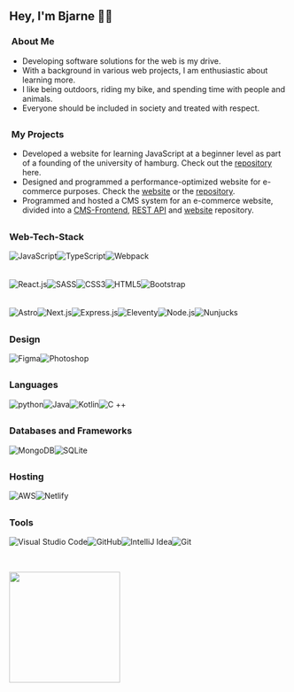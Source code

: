 <h2> Hey, I'm Bjarne 🐱‍💻</h2>

<h3> &nbsp;About Me </h3>

- Developing software solutions for the web is my drive.
- With a background in various web projects, I am enthusiastic about learning more.
- I like being outdoors, riding my bike, and spending time with people and animals.
- Everyone should be included in society and treated with respect.
<h2></h2>
<h3> &nbsp;My Projects </h3>

- Developed a website for learning JavaScript at a beginner level as part of a founding of the university of hamburg. Check out the <a href="https://github.com/Bjarne96/learn-with-karel">repository</a> here.
- Designed and programmed a performance-optimized website for e-commerce purposes. Check the <a href="https://tiefschlafen.de/">website</a> or the <a href="https://github.com/Bjarne96/webbase">repository</a>.
- Programmed and hosted a CMS system for an e-commerce website, divided into a <a href="https://github.com/Bjarne96/front-cms">CMS-Frontend</a>, <a href="https://github.com/Bjarne96/api-cms">REST API</a> and <a href="https://github.com/Bjarne96/website-cms">website</a> repository.

<h2></h2>
<h3> Web-Tech-Stack</h3>
<div style="display: flex;flex-direction: row;justify-content: flex-start;align-items: center;">
<image alt="JavaScript" src="https://img.shields.io/badge/JavaScript-caa932?style=for-the-badge&logo=javascript&logoColor=white" />
<image style="display:inline-block" alt="TypeScript" src="https://img.shields.io/badge/TypeScript-007ACC?style=for-the-badge&logo=typescript&logoColor=white" />
<image alt="Webpack" src="https://img.shields.io/badge/Webpack-F24E1E?style=for-the-badge&logo=webpack&logoColor=white" />
</div>
<br><br>
<div style="display: flex;flex-direction: row;justify-content: flex-start;align-items: center;">
<image alt="React.js" src="https://img.shields.io/badge/React.js-20232A?style=for-the-badge&logo=react&logoColor=61DAFB" />
<image alt="SASS" src="https://img.shields.io/badge/Sass-c66394?style=for-the-badge&logo=sass&logoColor=white" />
<image alt="CSS3" src="https://img.shields.io/badge/CSS3-214ce5?style=for-the-badge&logo=css3&logoColor=white" />
<image alt="HTML5" src="https://img.shields.io/badge/HTML5-E34F26?style=for-the-badge&logo=html5&logoColor=white" />
<image alt="Bootstrap" src="https://img.shields.io/badge/Bootstrap-563D7C?style=for-the-badge&logo=bootstrap&logoColor=white" />
  </div>
<br><br>
  <div style="display: flex;flex-direction: row;justify-content: flex-start;align-items: center;">
<image alt="Astro" src="https://img.shields.io/badge/Astro-3c1167?style=for-the-badge&logo=nextdotjs&logoColor=white" />
<image alt="Next.js" src="https://img.shields.io/badge/next.js-000000?style=for-the-badge&logo=nextdotjs&logoColor=white" />
<image alt="Express.js" src="https://img.shields.io/badge/Express.js-222222?style=for-the-badge&logo=express" />
<image alt="Eleventy" src="https://img.shields.io/badge/Eleventy-333333?style=for-the-badge&logo=eleventy&logoColor=white" />
<image alt="Node.js" src="https://img.shields.io/badge/Node.js-43853D?style=for-the-badge&logo=node.js&logoColor=white" />
<image alt="Nunjucks" src="https://img.shields.io/badge/Nunjucks-244f1b?style=for-the-badge&logo=nunjucks&logoColor=white" />
  </div>
<h2></h2>
<h3>Design</h3>
  <div style="display: flex;flex-direction: row;justify-content: flex-start;align-items: center;">
<image alt="Figma" src="https://img.shields.io/badge/Figma-343649?style=for-the-badge&logo=figma&logoColor=white" />
<image alt="Photoshop" src="https://img.shields.io/badge/-Photoshop-08253c?style=for-the-badge&logo=adobe-photoshop&logoColor=white" />
</div>
<h2></h2>
<h3>Languages</h3>
  <div style="display: flex;flex-direction: row;justify-content: flex-start;align-items: center;">
<image alt="python" src="https://img.shields.io/badge/Python-caa932?style=for-the-badge&logo=python&logoColor=white"/>
<image alt="Java" src="https://img.shields.io/badge/Java-ED8B00?style=for-the-badge&logo=openjdk&logoColor=white" />
<image alt="Kotlin" src="https://img.shields.io/badge/Kotlin-7f2dbf?&style=for-the-badge&logo=kotlin&logoColor=white" />
<image alt="C ++" src="https://img.shields.io/badge/C%2B%2B-00599C?style=for-the-badge&logo=c%2B%2B&logoColor=white" />
  </div>
<h2></h2>
<h3>Databases and Frameworks</h3>
  <div style="display: flex;flex-direction: row;justify-content: flex-start;align-items: center;">
<image alt="MongoDB" src="https://img.shields.io/badge/MongoDB-4EA94B?style=for-the-badge&logo=mongodb&logoColor=white" />
<image alt="SQLite" src="https://img.shields.io/badge/SQLite-07405E?style=for-the-badge&logo=sqlite&logoColor=white" />
  </div>
<h2></h2>
<h3>Hosting</h3>
  <div style="display: flex;flex-direction: row;justify-content: flex-start;align-items: center;">
<image alt="AWS" src="https://img.shields.io/badge/AWS-ff9a08?style=for-the-badge&logo=amazon-aws&logoColor=white" />
<image alt="Netlify" src="https://img.shields.io/badge/Netlify-00C7B7?style=for-the-badge&logo=netlify&logoColor=white" />
  </div>
<h2></h2>
<h3>Tools</h3>
  <div style="display: flex;flex-direction: row;justify-content: flex-start;align-items: center;">
<image alt=" Visual Studio Code" src="https://img.shields.io/badge/-Visual%20Studio%20Code-333333?style=for-the-badge&logo=visual-studio-code&logoColor=007ACC" />
<image alt="GitHub" src="https://img.shields.io/badge/GitHub-16181f?style=for-the-badge&logo=github&logoColor=white" />
<image alt="IntelliJ Idea" src="https://img.shields.io/badge/IntelliJ_IDEA-000000.svg?style=for-the-badge&logo=intellij-idea&logoColor=white" />
<image alt="Git" src="https://img.shields.io/badge/GIT-E44C30?style=for-the-badge&logo=git&logoColor=white" />
  </div>
<h2></h2>
<br/>
<img height="200em" src="https://github-readme-stats.vercel.app/api/top-langs/?username=Bjarne96&theme=github_dark_dimmed&layout=compact" />
<br/>

